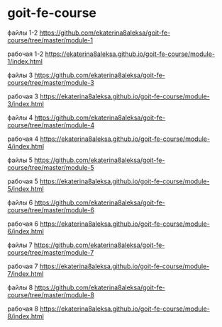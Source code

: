 # goit-fe-course

файлы 1-2
https://github.com/ekaterina8aleksa/goit-fe-course/tree/master/module-1

рабочая 1-2
https://ekaterina8aleksa.github.io/goit-fe-course/module-1/index.html

файлы 3
https://github.com/ekaterina8aleksa/goit-fe-course/tree/master/module-3

рабочая 3
https://ekaterina8aleksa.github.io/goit-fe-course/module-3/index.html

файлы 4
https://github.com/ekaterina8aleksa/goit-fe-course/tree/master/module-4

рабочая 4
https://ekaterina8aleksa.github.io/goit-fe-course/module-4/index.html

файлы 5
https://github.com/ekaterina8aleksa/goit-fe-course/tree/master/module-5

рабочая 5
https://ekaterina8aleksa.github.io/goit-fe-course/module-5/index.html

файлы 6
https://github.com/ekaterina8aleksa/goit-fe-course/tree/master/module-6

рабочая 6
https://ekaterina8aleksa.github.io/goit-fe-course/module-6/index.html

файлы 7 
https://github.com/ekaterina8aleksa/goit-fe-course/tree/master/module-7

рабочая 7 
https://ekaterina8aleksa.github.io/goit-fe-course/module-7/index.html

файлы 8 
https://github.com/ekaterina8aleksa/goit-fe-course/tree/master/module-8

рабочая 8 
https://ekaterina8aleksa.github.io/goit-fe-course/module-8/index.html
